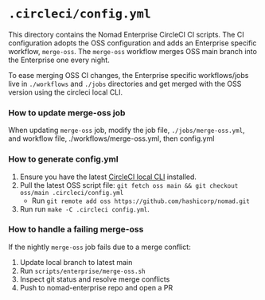 # `.circleci/config.yml`

This directory contains the Nomad Enterprise CircleCI CI scripts. The CI
configuration adopts the OSS configuration and adds an Enterprise specific
workflow, `merge-oss`. The `merge-oss` workflow merges OSS main branch into the
Enterprise one every night.

To ease merging OSS CI changes, the Enterprise specific workflows/jobs live in
`./workflows` and `./jobs` directories and get merged with the OSS version using
the circleci local CLI.

### How to update merge-oss job

When updating `merge-oss` job, modify the job file, `./jobs/merge-oss.yml`, and
workflow file, ./workflows/merge-oss.yml, then config.yml

### How to generate config.yml

1. Ensure you have the latest [CircleCI local CLI](https://circleci.com/docs/2.0/local-cli/\#installation) installed.
2. Pull the latest OSS script file: `git fetch oss main && git checkout oss/main .circleci/config.yml`
   * Run `git remote add oss https://github.com/hashicorp/nomad.git`
3. Run run `make -C .circleci config.yml`.

### How to handle a failing merge-oss

If the nightly `merge-oss` job fails due to a merge conflict:

1. Update local branch to latest main
2. Run `scripts/enterprise/merge-oss.sh`
3. Inspect git status and resolve merge conflicts
4. Push to nomad-enterprise repo and open a PR
